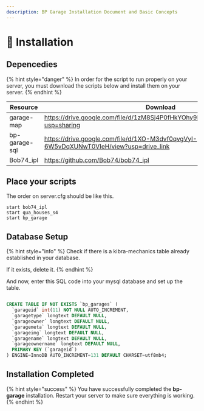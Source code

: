 ```yaml
---
description: BP Garage Installation Document and Basic Concepts
---
```


# 🧠 Installation

## Depencedies

{% hint style="danger" %}
In order for the script to run properly on your server, you must download the scripts below and install them on your server.
{% endhint %}



<table><thead><tr><th width="365">Resource</th><th>Download</th></tr></thead><tbody><tr><td>garage-map</td><td><a href="https://drive.google.com/file/d/1zM8Sj4P0fHkYOhy9KtMcMJNvyqYCbrX2/view?usp=sharing">https://drive.google.com/file/d/1zM8Sj4P0fHkYOhy9KtMcMJNvyqYCbrX2/view?usp=sharing</a></td></tr><tr><td>bp-garage-sql</td><td><a href="https://drive.google.com/file/d/1XO-M3dvf0qvgVyI-6W5vDqXUNwT0VIeH/view?usp=drive_link">https://drive.google.com/file/d/1XO-M3dvf0qvgVyI-6W5vDqXUNwT0VIeH/view?usp=drive_link</a></td></tr><tr><td>Bob74_ipl</td><td><a href="https://github.com/Bob74/bob74_ipl">https://github.com/Bob74/bob74_ipl</a></td></tr></tbody></table>

## Place your scripts

The order on server.cfg should be like this.

```
start bob74_ipl
start qua_houses_s4
start bp_garage
```

## Database Setup

{% hint style="info" %}
Check if there is a kibra-mechanics table already established in your database.

If it exists, delete it.
{% endhint %}

And now, enter this SQL code into your mysql database and set up the table.

```sql

CREATE TABLE IF NOT EXISTS `bp_garages` (
  `garageid` int(11) NOT NULL AUTO_INCREMENT,
  `garagetype` longtext DEFAULT NULL,
  `garageowner` longtext DEFAULT NULL,
  `garagemeta` longtext DEFAULT NULL,
  `garageimg` longtext DEFAULT NULL,
  `garagename` longtext DEFAULT NULL,
  `garageownername` longtext DEFAULT NULL,
  PRIMARY KEY (`garageid`)
) ENGINE=InnoDB AUTO_INCREMENT=131 DEFAULT CHARSET=utf8mb4;

```

## Installation Completed

{% hint style="success" %}
You have successfully completed the **bp-garage** installation. Restart your server to make sure everything is working.
{% endhint %}



